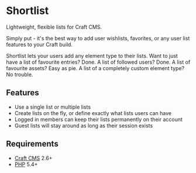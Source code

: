 # Shortlist

<span class="subtitle">Lightweight, flexible lists for Craft CMS.</span>

Simply put - it's the best way to add user wishlists, favorites, or any user list features to your Craft build.

Shortlist lets your users add any element type to their lists. Want to just have a list of favourite entries? Done. A list of followed users? Done. A list of favourite assets? Easy as pie. A list of a completely custom element type? No trouble.

## Features
- Use a single list or multiple lists
- Create lists on the fly, or define exactly what lists users can have
- Logged in members can keep their lists permanently on their account
- Guest lists will stay around as long as their session exists

## Requirements
- [Craft CMS](https://craftcms.com/) 2.6+
- [PHP](http://php.net/downloads.php) 5.4+